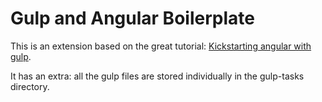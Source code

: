  Gulp and Angular Boilerplate
=============================

This is an extension based on the great tutorial: [Kickstarting angular with gulp](http://mherman.org/blog/2014/08/14/kickstarting-angular-with-gulp/#.VZrbZ3WlxBd).

It has an extra: all the gulp files are stored individually in the gulp-tasks directory.